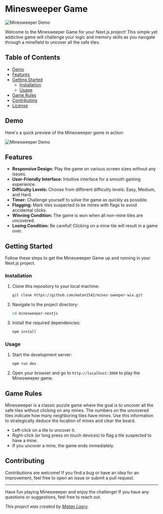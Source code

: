 # Minesweeper Game

![Minesweeper Demo](demo.gif)

Welcome to the Minesweeper Game for your Next.js project! This simple yet addictive game will challenge your logic and memory skills as you navigate through a minefield to uncover all the safe tiles.

## Table of Contents

- [Demo](#demo)
- [Features](#features)
- [Getting Started](#getting-started)
  - [Installation](#installation)
  - [Usage](#usage)
- [Game Rules](#game-rules)
- [Contributing](#contributing)
- [License](#license)

## Demo

Here's a quick preview of the Minesweeper game in action:

![Minesweeper Demo](demo.gif)

## Features

- **Responsive Design:** Play the game on various screen sizes without any issues.
- **User-Friendly Interface:** Intuitive interface for a smooth gaming experience.
- **Difficulty Levels:** Choose from different difficulty levels: Easy, Medium, and Hard.
- **Timer:** Challenge yourself to solve the game as quickly as possible.
- **Flagging:** Mark tiles suspected to be mines with flags to avoid accidental clicks.
- **Winning Condition:** The game is won when all non-mine tiles are uncovered.
- **Losing Condition:** Be careful! Clicking on a mine tile will result in a game over.

## Getting Started

Follow these steps to get the Minesweeper Game up and running in your Next.js project.

### Installation

1. Clone this repository to your local machine:

   ```bash
   git clone https://github.com/matan1542/mines-sweeper-wix.git
   ```

2. Navigate to the project directory:

   ```bash
   cd minesweeper-nextjs
   ```

3. Install the required dependencies:

   ```bash
   npm install
   ```

### Usage

1. Start the development server:

   ```bash
   npm run dev
   ```

2. Open your browser and go to `http://localhost:3000` to play the Minesweeper game.

## Game Rules

Minesweeper is a classic puzzle game where the goal is to uncover all the safe tiles without clicking on any mines. The numbers on the uncovered tiles indicate how many neighboring tiles have mines. Use this information to strategically deduce the location of mines and clear the board.

- Left-click on a tile to uncover it.
- Right-click (or long press on touch devices) to flag a tile suspected to have a mine.
- If you uncover a mine, the game ends immediately.

## Contributing

Contributions are welcome! If you find a bug or have an idea for an improvement, feel free to open an issue or submit a pull request.

---

Have fun playing Minesweeper and enjoy the challenge! If you have any questions or suggestions, feel free to reach out.

*This project was created by [Matan Lasry](https://github.com/matan1542).*
